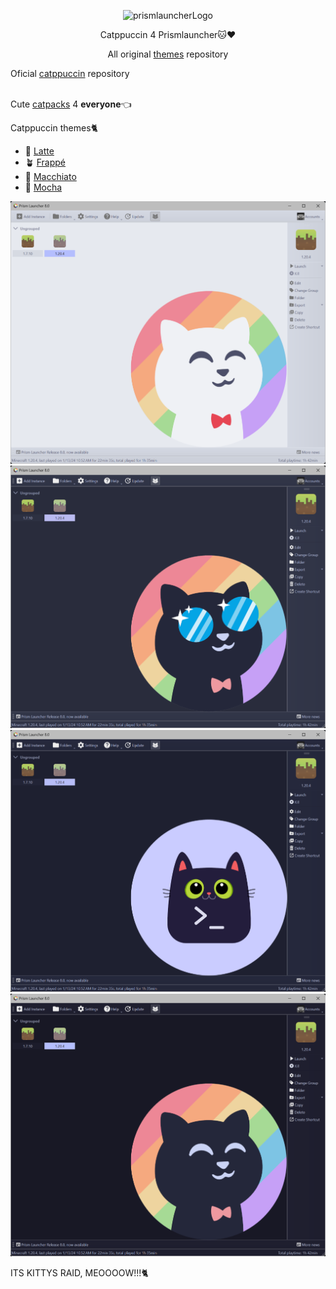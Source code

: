 <p align="center">
  <img src="https://media.tenor.com/bb2R0oqXPoEAAAAi/furnace-cats-campfire-meme.gif" alt="prismlauncherLogo">
</p>

<p align="center">
Catppuccin 4 Prismlauncher🐱❤️
</p>

<p align="center">
All original
<a href="https://github.com/PrismLauncher/Themes/tree/main/themes" target="_blank">themes</a> repository<br>

Oficial
<a href="https://github.com/catppuccin/catppuccin/tree/main" target="_blank">catppuccin</a> repository<br> <br>
</p>

<p>
Cute 
<a href="https://github.com/tiffylikecat/prismlauncherThemes/tree/main/catppuccin/catpacks" target="_blank">catpacks</a> 4 <b>everyone</b>👈
</p>

<p>
Catppuccin themes🐈
<ul>
  <li>🌻 <a href="https://github.com/tiffylikecat/prismlauncherThemes/tree/main/catppuccin/themes/Catppuccin-Latte" target="_blank">Latte</a></li>
  <li>🪴 <a href="https://github.com/tiffylikecat/prismlauncherThemes/tree/main/catppuccin/themes/Catppuccin-Frappe" target="_blank">Frappé</a></li>
  <li>🌺 <a href="https://github.com/tiffylikecat/prismlauncherThemes/tree/main/catppuccin/themes/Catppuccin-Macchiato" target="_blank">Macchiato</a></li>
  <li>🌿 <a href="https://github.com/tiffylikecat/prismlauncherThemes/tree/main/catppuccin/themes/Catppuccin-Mocha" target="_blank">Mocha</a></li>
</ul>
</p>

<p align="center">
  <img src="https://github.com/tiffylikecat/prismlauncherThemes/blob/main/catppuccin/preview/catppuccinLattePreview.png" alt="catppuccinLattePreview">
  <img src="https://github.com/tiffylikecat/prismlauncherThemes/blob/main/catppuccin/preview/catppuccinFrappePreview.png" alt="catppuccinFrappePreview">
  <img src="https://github.com/tiffylikecat/prismlauncherThemes/blob/main/catppuccin/preview/catppuccinMacchiatoPreview.png" alt="catppuccinMacchiatoPreview">
  <img src="https://github.com/tiffylikecat/prismlauncherThemes/blob/main/catppuccin/preview/catppuccinMochaPreview.png" alt="catppuccinMochaPreview">
</p>

<p>
ITS KITTYS RAID, MEOOOOW!!!🐈
</p>
